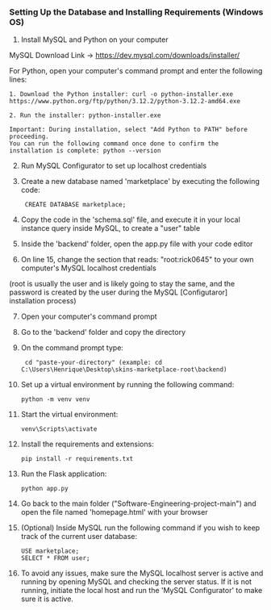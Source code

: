 ### Setting Up the Database and Installing Requirements (Windows OS)
1. Install MySQL and Python on your computer

MySQL Download Link -> https://dev.mysql.com/downloads/installer/

For Python, open your computer's command prompt and enter the following lines:

	1. Download the Python installer: curl -o python-installer.exe https://www.python.org/ftp/python/3.12.2/python-3.12.2-amd64.exe

	2. Run the installer: python-installer.exe 

	Important: During installation, select "Add Python to PATH" before proceeding.
	You can run the following command once done to confirm the installation is complete: python --version

	

2. Run MySQL Configurator to set up localhost credentials

3. Create a new database named 'marketplace' by executing the following code:
	
 		CREATE DATABASE marketplace;


5. Copy the code in the 'schema.sql' file, and execute it in your local instance query inside MySQL, to create a "user" table

6. Inside the 'backend' folder, open the app.py file with your code editor

7. On line 15, change the section that reads: "root:rick0645" to your own computer's MySQL localhost credentials 

(root is usually the user and is likely going to stay the same, and the password is created by the user during the MySQL [Configutaror] installation process)

7. Open your computer's command prompt

8. Go to the 'backend' folder and copy the directory

9. On the command prompt type: 

		cd "paste-your-directory" (example: cd C:\Users\Henrique\Desktop\skins-marketplace-root\backend)

10. Set up a virtual environment by running the following command: 

		python -m venv venv

11. Start the virtual environment: 

		venv\Scripts\activate

12. Install the requirements and extensions: 

		pip install -r requirements.txt

13. Run the Flask application:
		
  		python app.py

15. Go back to the main folder ("Software-Engineering-project-main") and open the file named 'homepage.html' with your browser

16. (Optional) Inside MySQL run the following command if you wish to keep track of the current user database:

		USE marketplace;
		SELECT * FROM user;

17. To avoid any issues, make sure the MySQL localhost server is active and running by opening MySQL and checking the server status. If it is not running, initiate the local host and run the 'MySQL Configurator' to make sure it is active.

